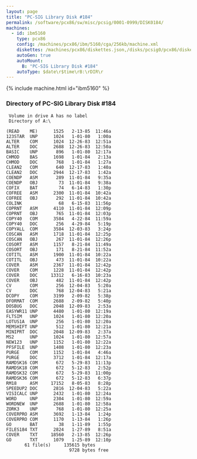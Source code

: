 ```yaml
---
layout: page
title: "PC-SIG Library Disk #184"
permalink: /software/pcx86/sw/misc/pcsig/0001-0999/DISK0184/
machines:
  - id: ibm5160
    type: pcx86
    config: /machines/pcx86/ibm/5160/cga/256kb/machine.xml
    diskettes: /machines/pcx86/diskettes.json,/disks/pcsig0/pcx86/diskettes.json
    autoGen: true
    autoMount:
      B: "PC-SIG Library Disk #184"
    autoType: $date\r$time\rB:\rDIR\r
---
```


{% include machine.html id="ibm5160" %}

### Directory of PC-SIG Library Disk #184

     Volume in drive A has no label
     Directory of A:\

    (READ    ME)      1525   2-13-85  11:46a
    123STAR  UNP      1024   1-01-80   1:00a
    ALTER    COM      1024  12-26-83  12:51a
    ALTER    DOC      2688  12-26-83  12:50a
    BASIC    UNP       896   1-01-80  12:17a
    CHMOD    BAS      1698   1-01-84   2:13a
    CHMOD    DOC       768   1-01-84   1:27a
    CLEAN2   COM       640  12-17-83   1:40a
    CLEAN2   DOC      2944  12-17-83   1:42a
    COENDP   ASM       289  11-01-84   9:35a
    COENDP   OBJ        73  11-01-84   9:38a
    COFIX    BAT        74   6-14-83   1:30p
    COFREE   ASM      2300  11-01-84  10:42a
    COFREE   OBJ       292  11-01-84  10:42a
    COLINK              68   6-15-83  11:56p
    COPRNT   ASM      4110  11-01-84  12:09p
    COPRNT   OBJ       765  11-01-84  12:03p
    COPY40   COM      3584   4-22-84  11:59a
    COPY40   DOC       256   4-29-84   5:19p
    COPYALL  COM      3584  12-03-83   3:24p
    COSCAN   ASM      1718  11-01-84  12:25p
    COSCAN   OBJ       267  11-01-84  12:26p
    COSORT   ASM      1157   8-21-84  11:49a
    COSORT   OBJ       171   8-21-84  11:52a
    COTITL   ASM      1900  11-01-84  10:22a
    COTITL   OBJ       473  11-01-84  10:22a
    COVER    ASM      2367  11-01-84  12:42p
    COVER    COM      1228  11-01-84  12:42p
    COVER    DOC     13312   6-16-83  10:23a
    COVER    OBJ       482  11-01-84  12:42p
    CV       COM       256  12-04-83   5:20a
    CV       DOC       768  12-04-83   5:21a
    DCOPY    COM      3199   2-09-82   5:38p
    DFORMAT  COM      2688   2-09-82   5:40p
    DOSBUG   DOC      2048  12-09-83   2:53a
    EASYWR11 UNP      4480   1-01-80  12:19a
    FLTSIM   UNP      1024   1-01-80  12:20a
    LOTUS1A  UNP       256   1-01-80  12:20a
    MEMSHIFT UNP       512   1-01-80  12:21a
    MINIPRT  DOC      2048  12-09-83   2:37a
    MS2      UNP      1024   1-01-80  12:57a
    NEW123   UNP      1152   1-01-80  12:22a
    PFSFILE  UNP      1408   1-01-80  12:23a
    PURGE    COM      1152   1-01-84   4:46a
    PURGE    DOC      3712   1-01-84  12:17a
    RAMDSK16 COM       672   5-29-83  11:13p
    RAMDSK18 COM       672   5-12-83   2:52p
    RAMDSK32 COM       672   5-29-83  11:00p
    RAMDSK36 COM       672   5-12-83   6:37p
    RM18     ASM     17152   8-05-83   8:28p
    SPEEDUP2 DOC      2816  12-04-83   5:22a
    VISICALC UNP      2432   1-01-80  12:24a
    WORD     UNP      2304   1-01-80  12:59a
    WORDNEW  UNP      2688   1-01-80  12:58a
    ZORK3    UNP       768   1-01-80  12:25a
    COVERPRO ASM      3692   1-13-84   1:24p
    COVERPRO COM      1170   1-13-84   1:26p
    GO       BAT        38   1-11-89   1:55p
    FILES184 TXT      2824   1-27-89   8:51a
    COVER    TXT     18560   2-13-85  12:26p
    GO       TXT      1079   1-25-89  12:10p
           61 file(s)     135615 bytes
                            9728 bytes free
